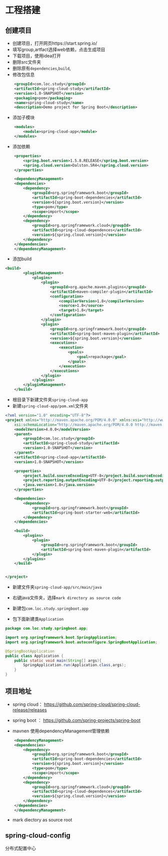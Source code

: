 # 工程搭建


## 创建项目

* 创建项目，打开网页https://start.spring.io/
* 填写group,artfact选择web依赖，点击生成项目
* 下载项目，使用idea打开
* 删除src文件夹
* 删除原有``dependencies``,``build``,
* 修改包信息

```xml
	<groupId>com.loc.study</groupId>
	<artifactId>spring-cloud-study</artifactId>
	<version>1.0-SNAPSHOT</version>
	<packaging>pom</packaging>
	<name>spring-cloud-study</name>
	<description>Demo project for Spring Boot</description>
```

* 添加子模块
```xml
	<modules>
		<module>spring-cloud-app</module>
	</modules>
```
* 添加依赖

```xml
    <properties>
		<spring.boot.version>1.5.8.RELEASE</spring.boot.version>
		<spring.cloud.version>Dalston.SR4</spring.cloud.version>
	</properties>

	<dependencyManagement>
	<dependencies>
		<dependency>
			<groupId>org.springframework.boot</groupId>
			<artifactId>spring-boot-dependencies</artifactId>
			<version>${spring.boot.version}</version>
			<type>pom</type>
			<scope>import</scope>
		</dependency>
		<dependency>
			<groupId>org.springframework.cloud</groupId>
			<artifactId>spring-cloud-dependences</artifactId>
			<version>${spring.cloud.version}</version>
		</dependency>
	</dependencies>
	</dependencyManagement>
```
* 添加build
```xml
<build>
		<pluginManagement>
			<plugins>
				<plugin>
					<groupId>org.apache.maven.plugins</groupId>
					<artifactId>maven-compiler-plugin</artifactId>
					<configuration>
						<compilerVersion>1.8</compilerVersion>
						<source>1.8</source>
						<target>1.8</target>
					</configuration>
				</plugin>
				<plugin>
					<groupId>org.springframework.boot</groupId>
					<artifactId>spring-boot-maven-plugin</artifactId>
					<version>${spring.boot.version}</version>
					<executions>
						<execution>
							<goals>
								<goal>repackage</goal>
							</goals>
						</execution>
					</executions>
				</plugin>
			</plugins>
		</pluginManagement>
	</build>
```

* 根目录下新建文件夹``spring-cloud-app``
* 新建``spring-cloud-app/pom.xml``文件夹
```xml
<?xml version="1.0" encoding="UTF-8"?>
<project xmlns="http://maven.apache.org/POM/4.0.0" xmlns:xsi="http://www.w3.org/2001/XMLSchema-instance"
	xsi:schemaLocation="http://maven.apache.org/POM/4.0.0 http://maven.apache.org/xsd/maven-4.0.0.xsd">
	<modelVersion>4.0.0</modelVersion>
	<parent>
		<groupId>com.loc.study</groupId>
		<artifactId>spring-cloud-study</artifactId>
		<version>1.0-SNAPSHOT</version>
	</parent>
	<artifactId>spring-cloud-app</artifactId>
	<version>1.0-SNAPSHOT</version>

	<properties>
		<project.build.sourceEncoding>UTF-8</project.build.sourceEncoding>
		<project.reporting.outputEncoding>UTF-8</project.reporting.outputEncoding>
		<java.version>1.8</java.version>
	</properties>

	<dependencies>
		<dependency>
			<groupId>org.springframework.boot</groupId>
			<artifactId>spring-boot-starter-web</artifactId>
		</dependency>
	</dependencies>

	<build>
		<plugins>
			<plugin>
				<groupId>org.springframework.boot</groupId>
				<artifactId>spring-boot-maven-plugin</artifactId>
			</plugin>
		</plugins>
	</build>


</project>
```
* 新建文件夹``spring-cloud-app/src/main/java``

* 右键java文件夹，选择``mark directory as source code``
* 新建包``com.loc.study.springboot.app``
* 包下面新建类``Application``  

```java
package com.loc.study.springboot.app;

import org.springframework.boot.SpringApplication;
import org.springframework.boot.autoconfigure.SpringBootApplication;

@SpringBootApplication
public class Application {
    public static void main(String[] args){
        SpringApplication.run(Application.class,args);
    }
}
```


## 项目地址

* spring cloud： https://github.com/spring-cloud/spring-cloud-release/releases
* spring boot ： https://github.com/spring-projects/spring-boot

* mavnen 使用dependencyManagement管理依赖

```xml
	<dependencyManagement>
	<dependencies>
		<dependency>
			<groupId>org.springframework.boot</groupId>
			<artifactId>spring-boot-dependencies</artifactId>
			<version>${spring.boot.version}</version>
			<type>pom</type>
			<scope>import</scope>
		</dependency>
		<dependency>
			<groupId>org.springframework.cloud</groupId>
			<artifactId>spring-cloud-dependences</artifactId>
			<version>${spring.cloud.version}</version>
		</dependency>
	</dependencies>
	</dependencyManagement>
```

* mark diectory as source root

## spring-cloud-config
分布式配置中心

